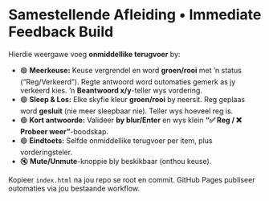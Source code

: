 # Samestellende Afleiding • Immediate Feedback Build

Hierdie weergawe voeg **onmiddellike terugvoer** by:
- 🟢 **Meerkeuse:** Keuse vergrendel en word **groen/rooi** met ’n status (“Reg/Verkeerd”). Regte antwoord word outomaties gemerk as jy verkeerd kies. ’n **Beantwoord x/y**-teller wys vordering.
- 🟢 **Sleep & Los:** Elke skyfie kleur **groen/rooi** by neersit. Reg geplaas word **gesluit** (nie meer sleepbaar nie). Teller wys hoeveel reg is.
- 🟢 **Kort antwoorde:** Valideer **by blur/Enter** en wys klein **“✅ Reg / ❌ Probeer weer”**-boodskap.
- 🟢 **Eindtoets:** Selfde onmiddellike terugvoer per item, plus vorderingsteler.
- 🔇 **Mute/Unmute**-knoppie bly beskikbaar (onthou keuse).

Kopieer `index.html` na jou repo se root en commit. GitHub Pages publiseer outomaties via jou bestaande workflow.
